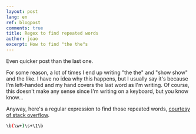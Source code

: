 ```yaml
---
layout: post
lang: en
ref: blogpost
comments: true
title: Regex to find repeated words
author: joao
excerpt: How to find "the the"s
---
```


Even quicker post than the last one.

For some reason, a lot of times I end up writing "the the" and "show show" and
the like. I have no idea why this happens, but I usually say it's because I'm
left-handed and my hand covers the last word as I'm writing. Of course, this
doesn't make any sense since I'm writing on a keyboard, but you know know...

Anyway, here's a regular expression to find those repeated words, 
[courtesy of stack overflow](https://stackoverflow.com/a/2823037/1352183).

```sh
\b(\w+)\s+\1\b
```


